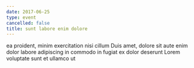 ```yaml
---
date: 2017-06-25
type: event
cancelled: false
title: sunt labore enim dolore
---
```

ea proident, minim exercitation nisi cillum Duis amet, dolore sit aute enim dolor labore adipiscing in commodo in fugiat ex dolor deserunt Lorem voluptate sunt et ullamco ut